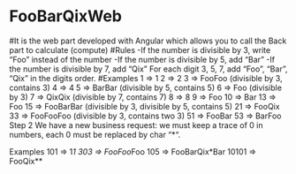 # FooBarQixWeb
#It is the web part developed with Angular which allows you to call the Back part to calculate (compute)
#Rules
-If the number is divisible by 3, write “Foo” instead of the number
-If the number is divisible by 5, add “Bar”
-If the number is divisible by 7, add “Qix”
For each digit 3, 5, 7, add “Foo”, “Bar”, “Qix” in the digits order.
#Examples
1  => 1
2  => 2
3  => FooFoo (divisible by 3, contains 3)
4  => 4
5  => BarBar (divisible by 5, contains 5)
6  => Foo (divisible by 3)
7  => QixQix (divisible by 7, contains 7)
8  => 8
9  => Foo
10 => Bar
13 => Foo
15 => FooBarBar (divisible by 3, divisible by 5, contains 5)
21 => FooQix
33 => FooFooFoo (divisible by 3, contains two 3)
51 => FooBar
53 => BarFoo
Step 2
We have a new business request: we must keep a trace of 0 in numbers, each 0 must be replaced by char “*“.

Examples
101   => 1*1
303   => FooFoo*Foo
105   => FooBarQix*Bar
10101 => FooQix**

